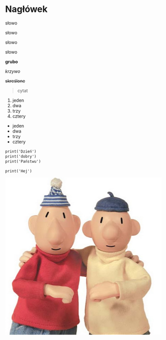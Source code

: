 # Nagłówek
słowo

słowo

słowo

słowo

**grubo**

*krzywo*

~~skreślone~~

> cytat

1. jeden
2. dwa 
3. trzy
4. cztery

- jeden
- dwa
- trzy
- cztery

```
print('Dzień')
print('dobry')
print('Państwu')
```

`print('Hej')`

![Pat i Mat](sasiedzi.jpg)
